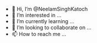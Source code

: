 - 👋 Hi, I’m @NeelamSinghKatoch
- 👀 I’m interested in ...
- 🌱 I’m currently learning ...
- 💞️ I’m looking to collaborate on ...
- 📫 How to reach me ...

<!---
NeelamSinghKatoch/NeelamSinghKatoch is a ✨ special ✨ repository because its `README.md` (this file) appears on your GitHub profile.
You can click the Preview link to take a look at your changes.
--->
